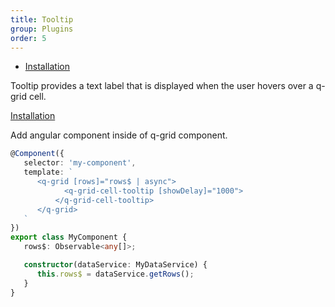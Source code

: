 ```yaml
---
title: Tooltip
group: Plugins
order: 5
---
```

- [Installation](#installation)

Tooltip provides a text label that is displayed when the user hovers over a q-grid cell.

<a name="#installation" href="#installation">
   Installation
</a>

Add angular component inside of q-grid component.

```typescript
@Component({
   selector: 'my-component',
   template: `
      <q-grid [rows]="rows$ | async">
        	<q-grid-cell-tooltip [showDelay]="1000">
	      </q-grid-cell-tooltip>
      </q-grid>
   `
})
export class MyComponent {
   rows$: Observable<any[]>;

   constructor(dataService: MyDataService) {
      this.rows$ = dataService.getRows();
   }
}
```
